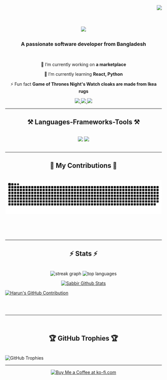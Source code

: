 <div align="right">
  <img src="https://visitor-badge.laobi.icu/badge?page_id=sabbir-tanvir.sabbir-tanvir&"  />
</div>

<h1 align="center">
    <img src="https://readme-typing-svg.herokuapp.com/?font=Righteous&size=35&center=true&vCenter=true&width=500&height=70&duration=4000&lines=Hi+There!+👋;+I'm+Sabbir+Tanvir!;" />
</h1>

<h3 align="center">A passionate software developer from Bangladesh</h3>

<br/>

<div align="center">
 
 🔭 I’m currently working on **a marketplace**
 
 🌱 I’m currently learning **React, Python**

⚡ Fun fact **Game of Thrones Night's Watch cloaks are made from Ikea rugs**

 </div>
 
<div align="center"> 
  <a href="sabbirmahmudtanvir@gmail.com">
    <img src="https://img.shields.io/badge/Gmail-333333?style=for-the-badge&logo=gmail&logoColor=red" />
  </a>
  <a href="https://www.linkedin.com/in/sabbir-tanvir/" target="_blank">
    <img src="https://img.shields.io/badge/LinkedIn-0077B5?style=for-the-badge&logo=linkedin&logoColor=white" target="_blank" />
  </a>
  <a href="https://portfolio-sabbir.vercel.app/" target="_blank">
     <img src="https://img.shields.io/badge/Portfolio-FF5722?style=for-the-badge&logo=todoist&logoColor=white" target="_blank" /> <!-- sqlite, safari, google-chrome are other good icon options -->
  </a>
</div>

 <hr/>
 
<h2 align="center">⚒️ Languages-Frameworks-Tools ⚒️</h2>
<br/>
<div align="center">
    <img src="https://skillicons.dev/icons?i=bootstrap,html,css,vscode,github,figma,tailwind,git,r" />
    <img src="https://skillicons.dev/icons?i=nodejs,python,javascript,typescript,express,firebase,mongodb,c,java,nextjs,mysql" /><br>
</div>

<br/>
<hr/>

<div align="center">
  <h2>🐍 My Contributions 🐍</h2>
  <br>
<img alt="snake eating my contributions" src="https://raw.githubusercontent.com/salesp07/salesp07/output/github-contribution-grid-snake.svg" />
  
  <br/><br/><br/>
</div>

<hr/>

<h2 align="center">⚡ Stats ⚡</h2>
<br>
<div align=center>
  <img src="https://streak-stats.demolab.com?user=sabbir-tanvir&locale=en&mode=daily&theme=dracula&hide_border=false&border_radius=5" height="150" alt="streak graph"/>
  <img src="https://github-readme-stats.vercel.app/api/top-langs?username=sabbir-tanvir&locale=en&hide_title=false&layout=compact&card_width=320&langs_count=5&theme=dracula&hide_border=false" height="150" alt="top languages"/>
</div>
<p align="center">
  <a href="https://github.com/sabbir-tanvir"><img alt="Sabbir Github Stats" src="https://denvercoder1-github-readme-stats.vercel.app/api?username=sabbir-  tanvir&show_icons=true&count_private=true&theme=react&border_color=7F3FBF&bg_color=0D1117&title_color=F85D7F&icon_color=F8D866" height="192px" width="49.5%"/></a>

  <a href="https://github.com/sabbir-tanvir"><img src="https://github-profile-summary-cards.vercel.app/api/cards/profile-details?username=sabbir-tanvir&theme=radical" alt="Harun's GitHub Contribution"/></a>
</p>



<br/><br/>

<hr/>

<br/>
<h2 align="center">🏆 GitHub Trophies 🏆</h2>
<br/>
<img src="https://github-profile-trophy.vercel.app/?username=sabbir-tanvir&theme=onestar&no-frame=false&no-bg=false&margin-w=4" alt="GitHub Trophies"/>
<br/>
<hr/>
<div align="center">
<a href='https://ko-fi.com/sabbir30630' target='_blank'><img height='64' style='border:0px;height:64px;' src='https://storage.ko-fi.com/cdn/kofi1.png?v=3' border='0' alt='Buy Me a Coffee at ko-fi.com'></a>
</div>

<br/>
